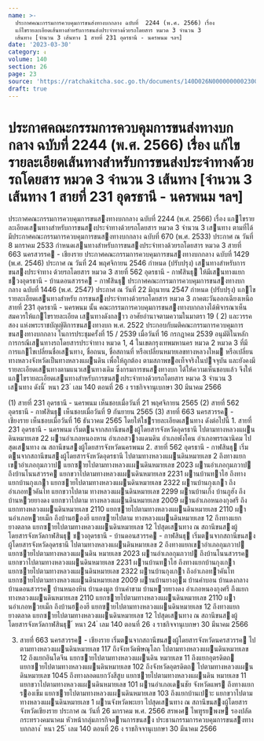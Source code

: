 ```yaml
---
name: >-
  ประกาศคณะกรรมการควบคุมการขนส่งทางบกกลาง ฉบับที่  2244 (พ.ศ. 2566) เรื่อง
  แก้ไขรายละเอียดเส้นทางสำหรับการขนส่งประจำทางด้วยรถโดยสาร หมวด 3 จำนวน 3
  เส้นทาง [จำนวน 3 เส้นทาง 1 สายที่ 231 อุดรธานี - นครพนม ฯลฯ]
date: '2023-03-30'
category: ง
volume: 140
section: 26
page: 23
source: 'https://ratchakitcha.soc.go.th/documents/140D026N0000000002300.pdf'
draft: true
---
```


# ประกาศคณะกรรมการควบคุมการขนส่งทางบกกลาง ฉบับที่  2244 (พ.ศ. 2566) เรื่อง แก้ไขรายละเอียดเส้นทางสำหรับการขนส่งประจำทางด้วยรถโดยสาร หมวด 3 จำนวน 3 เส้นทาง [จำนวน 3 เส้นทาง 1 สายที่ 231 อุดรธานี - นครพนม ฯลฯ]

ประกาศคณะกรรมการควบคุมการขนสงทางบกกลาง ฉบับที่ 2244 (พ.ศ. 2566) เรื่อง แกไขรายละเอียดเสนทางสําหรับการขนสงประจําทางด้วยรถโดยสาร หมวด 3 จํานวน 3 เสนทาง ตามที่ได้มีประกาศคณะกรรมการควบคุมการขนสงทางบกกลาง ฉบับที่ 670 (พ.ศ. 2533) ประกาศ ณ วันที่ 8 มกราคม 2533 กําหนดเสนทางสําหรับการขนสงประจําทางด้วยรถโดยสาร หมวด 3 สายที่ 663 นครสวรรค - เชียงราย ประกาศคณะกรรมการควบคุมการขนสงทางบกกลาง ฉบับที่ 1429 (พ.ศ. 2546) ประกาศ ณ วันที่ 24 พฤศจิกายน 2546 กําหนด (ปรับปรุง) เสนทางสําหรับการขนสงประจําทาง ด้วยรถโดยสาร หมวด 3 สายที่ 562 อุดรธานี - กาฬสินธุ ให้มีเสนทางแยกชวงอุดรธานี - บ้านดอนสวรรค - กาฬสินธุ ประกาศคณะกรรมการควบคุมการขนสงทางบกกลาง ฉบับที่ 1446 (พ.ศ. 2547) ประกาศ ณ วันที่ 22 มิถุนายน 2547 กําหนด (ปรับปรุง) แกไขรายละเอียดเสนทางสําหรับ การขนสงประจําทางด้วยรถโดยสาร หมวด 3 ภาคตะวันออกเฉียงเหนือ สายที่ 231 อุดรธานี - นครพนม นั้น คณะกรรมการควบคุมการขนสงทางบกกลางได้พิจารณาเห็นสมควรให้แกไขรายละเอียด เสนทางดังกลาว อาศัยอํานาจตามความในมาตรา 19 ( 2) และวรรคสอง แห่งพระราชบัญญัติการขนสงทางบก พ.ศ. 2522 ประกอบกับมติคณะกรรมการควบคุมการขนสงทางบกกลาง ในการประชุมครั้งที่ 15 / 2539 เมื่อวันที่ 16 กรกฎาคม 2539 อนุมัติในหลักการกรณีเสนทางรถโดยสารประจําทาง หมวด 1, 4 ในเขตกรุงเทพมหานคร หมวด 2 หมวด 3 ที่มีการแกไขเปลี่ยนชื่อเสนทาง, ชื่อถนน, ชื่อสถานที่ หรือเปลี่ยนหมายเลขทางหลวงใหม หรือเปลี่ยนทางหลวงจังหวัดเป็นทางหลวงแผนดิน เพื่อให้ถูกต้อง ตามสภาพขอเท็จจริงในปจจุบัน และยังคงมีรายละเอียดเสนทางตามแนวเสนทางเดิม ซึ่งกรมการขนสงทางบก ได้ให้ความเห็นชอบแล้ว จึงให้แกไขรายละเอียดเสนทางสําหรับการขนสงประจําทางด้วยรถโดยสาร หมวด 3 จํานวน 3 เสนทาง ดังนี้ ้ หนา 23 ่ เลม 140 ตอนที่ 26 ง ราชกิจจานุเบกษา 30 มีนาคม 2566

(1) สายที่ 231 อุดรธานี - นครพนม เห็นชอบเมื่อวันที่ 21 พฤศจิกายน 2565 (2) สายที่ 562 อุดรธานี - กาฬสินธุ เห็นชอบเมื่อวันที่ 9 กันยายน 2565 (3) สายที่ 663 นครสวรรค - เชียงราย เห็นชอบเมื่อวันที่ 16 ธันวาคม 2565 โดยให้ใชรายละเอียดเสนทาง ดังต่อไปนี้ 1. สายที่ 231 อุดรธานี - นครพนม เริ่มตนจากสถานีขนสงผู้โดยสารจังหวัดอุดรธานี ไปตามทางหลวงแผนดินหมายเลข 22 ผานอําเภอหนองหาน อําเภอสวางแดนดิน อําเภอพังโคน อําเภอพรรณานิคม ไปสุดเสนทาง ณ สถานีขนสงผู้โดยสารจังหวัดนครพนม 2. สายที่ 562 อุดรธานี - กาฬสินธุ เริ่มตนจากสถานีขนสงผู้โดยสารจังหวัดอุดรธานี ไปตามทางหลวงแผนดินหมายเลข 2 ถึงทางแยกเขาอําเภอกุมภวาป แยกซายไปตามทางหลวงแผนดินหมายเลข 2023 ผานอําเภอกุมภวาป ถึงบ้านโนนสวรรค แยกขวาไปตามทางหลวงแผนดินหมายเลข 2231 ผานบ้านทาไฮ ถึงทางแยกบ้านกุงเกา แยกซายไปตามทางหลวงแผนดินหมายเลข 2322 ผานบ้านกุงเกา ถึงอําเภอทาคันโท แยกขวาไปตาม ทางหลวงแผนดินหมายเลข 2299 ผานบ้านเกิ้ง บ้านภูฮัง ถึงบ้านหวยยางดง แยกขวาไปตาม ทางหลวงแผนดินหมายเลข 2009 ผานอําเภอหนองกุงศรี ถึงแยกทางหลวงแผนดินหมายเลข 2110 แยกซายไปตามทางหลวงแผนดินหมายเลข 2110 ผานอําเภอหวยเม็ก ถึงบ้านฮองฮี แยกซายไปตาม ทางหลวงแผนดินหมายเลข 12 ถึงทางแยกยางตลาด แยกซายไปตามทางหลวงแผนดินหมายเลข 12 ไปสุดเสนทาง ณ สถานีขนสงผู้โดยสารจังหวัดกาฬสินธุ ชวงอุดรธานี - บ้านดอนสวรรค - กาฬสินธุ เริ่มตนจากสถานีขนสงผู้โดยสารจังหวัดอุดรธานี ไปตามทางหลวงแผนดินหมายเลข 2 ถึงทางแยกเขาอําเภอกุมภวาป แยกซายไปตามทางหลวงแผนดิน หมายเลข 2023 ผานอําเภอกุมภวาป ถึงบ้านโนนสวรรค แยกขวาไปตามทางหลวงแผนดินหมายเลข 2231 ผานบ้านทาไฮ ถึงทางแยกบ้านกุงเกา แยกซายไปตามทางหลวงแผนดินหมายเลข 2322 ผานบ้านกุงเกา ถึงอําเภอทาคันโท แยกซายไปตามทางหลวงแผนดินหมายเลข 2009 ผานบ้านยางอุม บ้านคําบอน บ้านดงกลาง บ้านดอนสวรรค บ้านหนองหิน บ้านดงมูล บ้านคําขาม บ้านหวยยางดง อําเภอหนองกุงศรี ถึงแยกทางหลวงแผนดินหมายเลข 2110 แยกซายไปตามทางหลวงแผนดินหมายเลข 2110 ผานอําเภอหวยเม็ก ถึงบ้านฮองฮี แยกซายไปตามทางหลวงแผนดินหมายเลข 12 ถึงทางแยกยางตลาด แยกซายไปตามทางหลวงแผนดินหมายเลข 12 ไปสุดเสนทาง ณ สถานีขนสงผู้โดยสารจังหวัดกาฬสินธุ ้ หนา 24 ่ เลม 140 ตอนที่ 26 ง ราชกิจจานุเบกษา 30 มีนาคม 2566

3. สายที่ 663 นครสวรรค - เชียงราย เริ่มตนจากสถานีขนสงผู้โดยสารจังหวัดนครสวรรค ไปตามทางหลวงแผนดินหมายเลข 117 ถึงจังหวัดพิษณุโลก ไปตามทางหลวงแผนดินหมายเลข 12 ถึงแยกอินโดจีน แยกซายไปตามทางหลวงแผนดิน หมายเลข 11 ถึงแยกอุตรดิตถ แยกซายไปตามทางหลวงแผนดินหมายเลข 102 ถึงจังหวัดอุตรดิตถ ไปตามทางหลวงแผนดินหมายเลข 1045 ถึงทางลอดแยกวังสีสูบ แยกซายไปตามทางหลวงแผนดิน หมายเลข 11 แยกขวาไปตามทางหลวงแผนดินหมายเลข 101 ผานอําเภอเดนชัย จังหวัดแพร ถึงทางแยกรองเข็ม แยกซายไปตามทางหลวงแผนดินหมายเลข 103 ถึงแยกบ้านเปาะ แยกขวาไปตาม ทางหลวงแผนดินหมายเลข 1 ผานจังหวัดพะเยา ไปสุดเสนทาง ณ สถานีขนสงผู้โดยสารจังหวัดเชียงราย ประกาศ ณ วันที่ 26 มกราคม พ.ศ. 2566 สรพงศ ไพฑูรยพงษ รองปลัดกระทรวงคมนาคม หัวหน้ากลุ่มภารกิจดานการขนสง ประธานกรรมการควบคุมการขนสงทางบกกลาง ้ หนา 25 ่ เลม 140 ตอนที่ 26 ง ราชกิจจานุเบกษา 30 มีนาคม 2566
